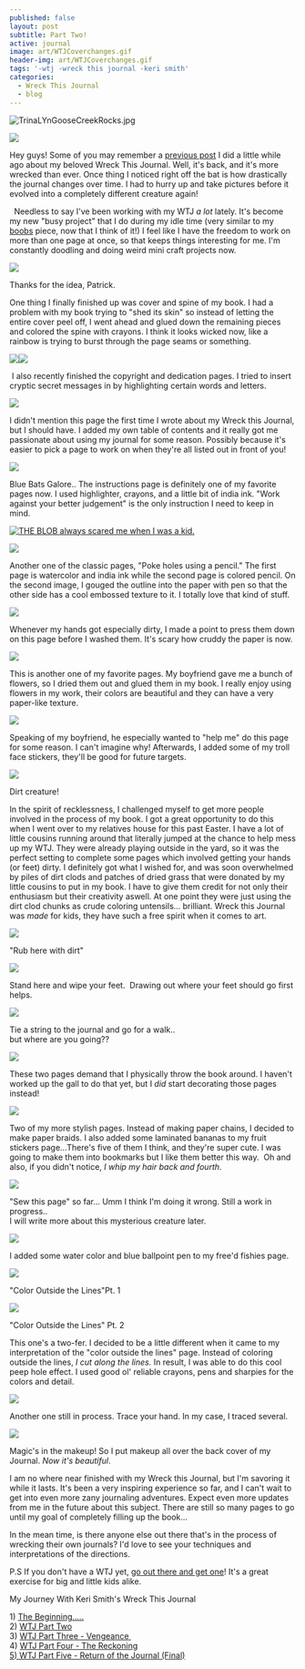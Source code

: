 ```yaml
---
published: false
layout: post
subtitle: Part Two!
active: journal
image: art/WTJCoverchanges.gif
header-img: art/WTJCoverchanges.gif
tags: '-wtj -wreck this journal -keri smith'
categories:
  - Wreck This Journal
  - blog
---
```

![TrinaLYnGooseCreekRocks.jpg]({{site.baseurl}}/media/TrinaLYnGooseCreekRocks.jpg)

[![](https://1.bp.blogspot.com/-XutnyPh2N0U/T7cqB5Whw1I/AAAAAAAABAQ/oQkY4HLXDHo/s320/IMG_5073.JPG)](http://1.bp.blogspot.com/-XutnyPh2N0U/T7cqB5Whw1I/AAAAAAAABAQ/oQkY4HLXDHo/s1600/IMG_5073.JPG)

  
Hey guys! Some of you may remember a [previous post](http://trinalyn.blogspot.com/2012/04/wreck-this-journal.html) I did a little while ago about my beloved Wreck This Journal. Well, it's back, and it's more wrecked than ever. Once thing I noticed right off the bat is how drastically the journal changes over time. I had to hurry up and take pictures before it evolved into a completely different creature again!  
  
  Needless to say I've been working with my WTJ _a lot_ lately. It's become my new "busy project" that I do during my idle time (very similar to my [boobs](http://trinalyn.blogspot.com/2011/09/i-love-my-boobs-part-2.html) piece, now that I think of it!) I feel like I have the freedom to work on more than one page at once, so that keeps things interesting for me. I'm constantly doodling and doing weird mini craft projects now.  
  
  
  

[![](https://1.bp.blogspot.com/-w8Nh7-GDLTc/T7chbUuLd0I/AAAAAAAAA8E/82QHu_2ZrUQ/s200/IMG_5076.JPG)](http://1.bp.blogspot.com/-w8Nh7-GDLTc/T7chbUuLd0I/AAAAAAAAA8E/82QHu_2ZrUQ/s1600/IMG_5076.JPG)

Thanks for the idea, Patrick.

  
One thing I finally finished up was cover and spine of my book. I had a problem with my book trying to "shed its skin" so instead of letting the entire cover peel off, I went ahead and glued down the remaining pieces and colored the spine with crayons. I think it looks wicked now, like a rainbow is trying to burst through the page seams or something.  
  
  
  

[![](https://3.bp.blogspot.com/-9yQEnTexiew/T7cheIA6SvI/AAAAAAAAA8U/uiT_6dY0-Rg/s400/IMG_5081.JPG)](http://3.bp.blogspot.com/-9yQEnTexiew/T7cheIA6SvI/AAAAAAAAA8U/uiT_6dY0-Rg/s1600/IMG_5081.JPG)[![](https://4.bp.blogspot.com/-oYtV31xRnOw/T7chh4FBElI/AAAAAAAAA8k/cjth_PJiOwY/s400/IMG_5083.JPG)](http://4.bp.blogspot.com/-oYtV31xRnOw/T7chh4FBElI/AAAAAAAAA8k/cjth_PJiOwY/s1600/IMG_5083.JPG)

 I also recently finished the copyright and dedication pages. I tried to insert cryptic secret messages in by highlighting certain words and letters.

  

[![](https://1.bp.blogspot.com/-nKt7n8NCeG4/T7chjL5dnCI/AAAAAAAAA8s/L1aO9RijW5I/s640/IMG_5085.JPG)](http://1.bp.blogspot.com/-nKt7n8NCeG4/T7chjL5dnCI/AAAAAAAAA8s/L1aO9RijW5I/s1600/IMG_5085.JPG)

I didn't mention this page the first time I wrote about my Wreck this Journal, but I should have. I added my own table of contents and it really got me passionate about using my journal for some reason. Possibly because it's easier to pick a page to work on when they're all listed out in front of you!

[![](https://2.bp.blogspot.com/-5MsPW3UNkj0/T7chkkR2RrI/AAAAAAAAA80/3en7tKIiHUc/s640/IMG_5088.JPG)](http://2.bp.blogspot.com/-5MsPW3UNkj0/T7chkkR2RrI/AAAAAAAAA80/3en7tKIiHUc/s1600/IMG_5088.JPG)

  
Blue Bats Galore.. The instructions page is definitely one of my favorite pages now. I used highlighter, crayons, and a little bit of india ink. "Work against your better judgement" is the only instruction I need to keep in mind.  
  

  
  

[![THE BLOB always scared me when I was a kid.](https://3.bp.blogspot.com/-UNsc6dON-GI/T7chnBF89qI/AAAAAAAAA9E/Blgt2OlcQ2Q/s640/IMG_5093.JPG "Poke holes in this page")](http://3.bp.blogspot.com/-UNsc6dON-GI/T7chnBF89qI/AAAAAAAAA9E/Blgt2OlcQ2Q/s1600/IMG_5093.JPG)

[![](https://1.bp.blogspot.com/-OmxxXtUx2sY/T7cho8LO6aI/AAAAAAAAA9M/MCEr3Trf6EQ/s640/IMG_5096.JPG)](http://1.bp.blogspot.com/-OmxxXtUx2sY/T7cho8LO6aI/AAAAAAAAA9M/MCEr3Trf6EQ/s1600/IMG_5096.JPG)

Another one of the classic pages, "Poke holes using a pencil." The first page is watercolor and india ink while the second page is colored pencil. On the second image, I gouged the outline into the paper with pen so that the other side has a cool embossed texture to it. I totally love that kind of stuff. 

  

[![](https://3.bp.blogspot.com/-p2baGgvc9_c/T7chqZH_-iI/AAAAAAAAA9U/KR8YVTojvt8/s400/IMG_5097.JPG)](http://3.bp.blogspot.com/-p2baGgvc9_c/T7chqZH_-iI/AAAAAAAAA9U/KR8YVTojvt8/s1600/IMG_5097.JPG)

Whenever my hands got especially dirty, I made a point to press them down on this page before I washed them. It's scary how cruddy the paper is now.

[![](https://2.bp.blogspot.com/-b9jH_Si3BIQ/T7chvI4Zk_I/AAAAAAAAA9s/UrvQYr9sdj4/s640/IMG_5102.JPG)](http://2.bp.blogspot.com/-b9jH_Si3BIQ/T7chvI4Zk_I/AAAAAAAAA9s/UrvQYr9sdj4/s1600/IMG_5102.JPG)

This is another one of my favorite pages. My boyfriend gave me a bunch of flowers, so I dried them out and glued them in my book. I really enjoy using flowers in my work, their colors are beautiful and they can have a very paper-like texture.

[![](https://2.bp.blogspot.com/-GMTJ3zzNFOs/T7chtixiIQI/AAAAAAAAA9k/v3wW-oOUrjg/s400/IMG_5101.JPG)](http://2.bp.blogspot.com/-GMTJ3zzNFOs/T7chtixiIQI/AAAAAAAAA9k/v3wW-oOUrjg/s1600/IMG_5101.JPG)

Speaking of my boyfriend, he especially wanted to "help me" do this page for some reason. I can't imagine why! Afterwards, I added some of my troll face stickers, they'll be good for future targets.

  
  
  
  
  
  
  
  

[![](https://2.bp.blogspot.com/-wge0U8qaud8/T7ch_6yvm7I/AAAAAAAAA-0/QrSjmTv2Ovg/s400/IMG_5132.JPG)](http://2.bp.blogspot.com/-wge0U8qaud8/T7ch_6yvm7I/AAAAAAAAA-0/QrSjmTv2Ovg/s1600/IMG_5132.JPG)

Dirt creature!

  
  
  
In the spirit of recklessness, I challenged myself to get more people involved in the process of my book. I got a great opportunity to do this when I went over to my relatives house for this past Easter. I have a lot of little cousins running around that literally jumped at the chance to help mess up my WTJ. They were already playing outside in the yard, so it was the perfect setting to complete some pages which involved getting your hands (or feet) dirty. I definitely got what I wished for, and was soon overwhelmed by piles of dirt clods and patches of dried grass that were donated by my little cousins to put in my book. I have to give them credit for not only their enthusiasm but their creativity aswell. At one point they were just using the dirt clod chunks as crude coloring untensils... brilliant. Wreck this Journal was _made_ for kids, they have such a free spirit when it comes to art.  
  
  

[![](https://3.bp.blogspot.com/-yz_8ra9oakk/T7v--MT2JMI/AAAAAAAABAc/ih-P-hv6fGs/s320/IMG_5131.JPG)](http://3.bp.blogspot.com/-yz_8ra9oakk/T7v--MT2JMI/AAAAAAAABAc/ih-P-hv6fGs/s1600/IMG_5131.JPG)

"Rub here with dirt"

[![](https://1.bp.blogspot.com/-7LD9FFCA6tc/T7chlq-MK9I/AAAAAAAAA88/MJT8GiX_qlU/s640/IMG_5091.JPG)](http://1.bp.blogspot.com/-7LD9FFCA6tc/T7chlq-MK9I/AAAAAAAAA88/MJT8GiX_qlU/s1600/IMG_5091.JPG)

Stand here and wipe your feet.  Drawing out where your feet should go first helps.

  

[![](https://2.bp.blogspot.com/-pKtOkYqK_ME/T7ch83L1zzI/AAAAAAAAA-k/oBDF5-MIA_U/s320/IMG_5127.JPG)](http://2.bp.blogspot.com/-pKtOkYqK_ME/T7ch83L1zzI/AAAAAAAAA-k/oBDF5-MIA_U/s1600/IMG_5127.JPG)

Tie a string to the journal and go for a walk..  
but where are you going??

  

[![](https://2.bp.blogspot.com/-yoNp9F4hVEc/T7wUYnY3iFI/AAAAAAAABA4/tNV0iwwW_74/s320/IMG_5113.JPG)](http://2.bp.blogspot.com/-yoNp9F4hVEc/T7wUYnY3iFI/AAAAAAAABA4/tNV0iwwW_74/s1600/IMG_5113.JPG)

These two pages demand that I physically throw the book around. I haven't worked up the gall to do that yet, but I _did_ start decorating those pages instead!

[](http://2.bp.blogspot.com/-pKtOkYqK_ME/T7ch83L1zzI/AAAAAAAAA-k/oBDF5-MIA_U/s1600/IMG_5127.JPG)  

[![](https://2.bp.blogspot.com/-lKjkX3EFOwA/T7ch3F7emgI/AAAAAAAAA-E/s2l5uMj_sGg/s640/IMG_5120.JPG)](http://2.bp.blogspot.com/-lKjkX3EFOwA/T7ch3F7emgI/AAAAAAAAA-E/s2l5uMj_sGg/s1600/IMG_5120.JPG)

Two of my more stylish pages. Instead of making paper chains, I decided to make paper braids. I also added some laminated bananas to my fruit stickers page...There's five of them I think, and they're super cute. I was going to make them into bookmarks but I like them better this way.  Oh and also, if you didn't notice, _I whip my hair back and fourth_.

[![](https://2.bp.blogspot.com/-uek7_DvCboY/T7ciBmoLjhI/AAAAAAAAA-8/j2pCh7DQrPY/s400/IMG_5134.JPG)](http://2.bp.blogspot.com/-uek7_DvCboY/T7ciBmoLjhI/AAAAAAAAA-8/j2pCh7DQrPY/s1600/IMG_5134.JPG)

"Sew this page" so far... Umm I think I'm doing it wrong. Still a work in progress..  
I will write more about this mysterious creature later.

  

[![](https://1.bp.blogspot.com/-MKff3aZJvRw/T7ciImTTDHI/AAAAAAAAA_c/YMFVWFzH3sU/s640/IMG_5140.JPG)](http://1.bp.blogspot.com/-MKff3aZJvRw/T7ciImTTDHI/AAAAAAAAA_c/YMFVWFzH3sU/s1600/IMG_5140.JPG)

I added some water color and blue ballpoint pen to my free'd fishies page.

[![](https://1.bp.blogspot.com/-gfOvwkZn13E/T7ciMa4QBEI/AAAAAAAAA_s/Dj0buVAgH1c/s400/IMG_5145.JPG)](http://1.bp.blogspot.com/-gfOvwkZn13E/T7ciMa4QBEI/AAAAAAAAA_s/Dj0buVAgH1c/s1600/IMG_5145.JPG)

"Color Outside the Lines"Pt. 1

[![](https://1.bp.blogspot.com/-Nfg1aiQ7l4A/T7wh4ZOtz2I/AAAAAAAABBE/u9izon1hAIU/s400/IMG_5148.JPG)](http://1.bp.blogspot.com/-Nfg1aiQ7l4A/T7wh4ZOtz2I/AAAAAAAABBE/u9izon1hAIU/s1600/IMG_5148.JPG)

"Color Outside the Lines" Pt. 2

This one's a two-fer. I decided to be a little different when it came to my interpretation of the "color outside the lines" page. Instead of coloring outside the lines, _I cut along the lines._ In result, I was able to do this cool peep hole effect. I used good ol' reliable crayons, pens and sharpies for the colors and detail.  
  

[![](https://1.bp.blogspot.com/-XFh9D_kJwng/T7ciQQNI-GI/AAAAAAAAA_8/g0kWfmchwfY/s640/IMG_5152.JPG)](http://1.bp.blogspot.com/-XFh9D_kJwng/T7ciQQNI-GI/AAAAAAAAA_8/g0kWfmchwfY/s1600/IMG_5152.JPG)

Another one still in process. Trace your hand. In my case, I traced several.

[![](https://2.bp.blogspot.com/-_tf_wrFpelw/T7ciSF45Q_I/AAAAAAAABAE/XMS_uSZK2P8/s400/IMG_5155.JPG)](http://2.bp.blogspot.com/-_tf_wrFpelw/T7ciSF45Q_I/AAAAAAAABAE/XMS_uSZK2P8/s1600/IMG_5155.JPG)

Magic's in the makeup! So I put makeup all over the back cover of my Journal. _Now it's beautiful_.

  
I am no where near finished with my Wreck this Journal, but I'm savoring it while it lasts. It's been a very inspiring experience so far, and I can't wait to get into even more zany journaling adventures. Expect even more updates from me in the future about this subject. There are still so many pages to go until my goal of completely filling up the book...  
  
In the mean time, is there anyone else out there that's in the process of wrecking their own journals? I'd love to see your techniques and interpretations of the directions.  
  
P.S If you don't have a WTJ yet, [go out there and get one](http://www.amazon.com/gp/offer-listing/039953346X/ref=dp_olp_used?ie=UTF8&condition=used)! It's a great exercise for big and little kids alike.  
  

My Journey With Keri Smith's Wreck This Journal 

1) [The Beginning.....](http://www.trinaisartsy.com/2012/04/wreck-this-journal.html)  
2) [WTJ Part Two](http://www.trinaisartsy.com/2012/05/wreck-this-journalpart-two.html)  
3) [WTJ Part Three - Vengeance ](http://www.trinaisartsy.com/2012/05/wreck-this-journalpart-two.html)  
4) [WTJ Part Four - The Reckoning](http://www.trinaisartsy.com/2013/04/wreck-this-journal-part-four.html)  
[5) WTJ Part Five - Return of the Journal (Final)](http://www.trinaisartsy.com/2016/02/wreck-this-journal-part-v-return-of.html)
